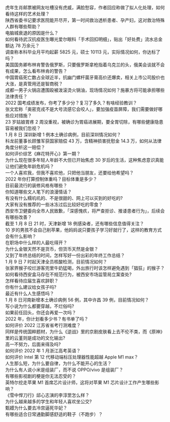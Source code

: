 虎年生肖邮票被网友吐槽没有虎威，满脸愁容，作者回应称做了拟人化处理，如何看待这样的艺术处理？  
陕西省委书记要求医院能开尽开，第一时间救治透析患者、孕产妇，这对救治特殊人群有哪些帮助？  
电脑城衰退的原因是什么？  
如何看待武汉抗疫医生曝光爱尔眼科「手术回扣明细」，贴出「好处费」流水总金额达 78 万余元？  
调查称本科毕业月平均起薪 5825 元，硕士 10113 元，实际情况如何，你达标了吗？  
美国国务卿布林肯警告俄罗斯，只要俄罗斯拿枪指着乌克兰的头，俄美会谈就不会有成果，怎么看布林肯的警告？  
中国胃癌死亡数占全球近半，抗幽门螺杆菌牙膏高价还爆卖，相关上市公司股价也大涨，是真管用还是智商税？  
成都一男子火锅店遭围殴被泼滚烫火锅油，现场情况如何？施暴方将可能承担哪些法律责任？  
2022 国考成绩发布，你考了多少分？复习了多久？有啥经验教训？  
张文宏称「奥密克戎不是大号流感它会咬人」，要加强疫苗屏障，我们需要做好哪些应对措施？  
23 岁姑娘胃疼 2 周没重视，被确诊为胃癌进展期，要全胃切除，有哪些健康隐患容易被我们忽视？  
1 月 8 日 深圳新增 1 例本土确诊病例，目前深圳情况如何？  
科龙前董事长顾雏军获国家赔偿 43 万，含精神损害抚慰金 14.3 万，如何从法律角度分析这一赔偿？  
如何评价综艺《麻花特开心》第一期？  
为什么现在很多年轻人年龄不大但已开始焦虑 30 岁后的生活，这种焦虑意识真能让他们避免年龄危机吗？  
一个人喜欢我，但我不喜欢他，只把他当朋友，还要给他希望吗？  
2022 年你打算控制体重吗？目标体重是多少？  
目前最流行的装修风格有哪些？  
你知道哪些文人笔下的浪漫情话？  
有没有什么糯叽叽的、不是很甜的、网上可以买到的好吃的?  
大家有没有推荐的一些冰冻过后比较好吃的零食？  
西安市卫健委向全市人民致歉，「深感愧疚，将严查拒诊、推诿患者行为」，后续会有哪些改善？  
截至 1 月 8 日 21 时，天津新增 18 例感染者，还有哪些信息值得关注？  
10 岁的男孩不会自己削苹果，他妈妈说只要孩子学习好就行了，这样的教育方式会有什么影响？  
在职场中什么样的人最吃得开？  
为什么金银天然不是货币，但货币天然是金银？  
又到了年终总结的时间，怎样写好一份出彩的年终工作总结？  
1 月 9 日 7 时起天津全员核酸检测，目前情况如何？  
张家界猴子咬烂游客兜里牛奶猛喝，外出旅行时该怎样避免遇到「猖狂」的猴子？  
如何看待西安盒马存在不规范行为，被西安市场监管局立案查处?  
怎样看待应届生喜欢辞职？  
你有什么建议给女孩子吗?  
最近有什么人生感悟吗？  
1 月 8 日河南新增本土确诊病例 56 例，其中许昌 39 例，目前情况如何？  
写小说为什么都要穿越，不烂俗吗?  
如果前任回头，你还会再爱一次吗？  
2022 年，你计划看多少书？有书单了吗？  
如何评价 2022 江苏省省考行测难度？  
同样是传统国粹题材，为什么《逆战》里的京剧皮肤看上去不伦不类，而《原神》里的云堇则是成功的文化输出?  
高一不努力，后面来得及吗?  
如何评价 2022 年 1 月浙江高考英语？  
如何评价 Intel 第 12 代移动端标压处理器性能超越 Apple M1 max？  
人生那么短，为什么要自律，为什么不能开心的生活？  
为什么有人说小米是组装厂，而不说 OPPO/vivo 是组装厂？  
有哪些影视剧的梗是你无法忍受的？  
英特尔挖走苹果 M1 首席芯片设计师，这将对苹果 M1 芯片设计工作产生哪些影响？  
《雪中悍刀行》邱心志演的李淳罡怎么样？  
为什么越来越多的学生和年轻人喜欢坐公交?  
甄嬛为什么要去冷宫逼死华妃？  
有哪些适合日常通勤脚感舒适的鞋子（不跑步）？  
